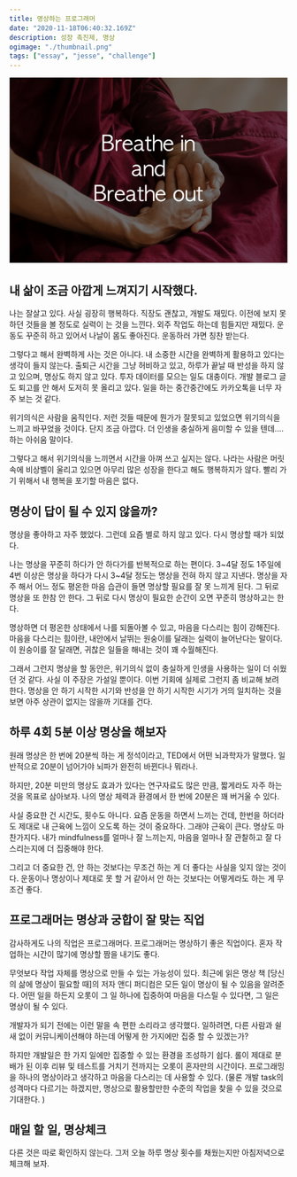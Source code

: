 ```yaml
---
title: 명상하는 프로그래머
date: "2020-11-18T06:40:32.169Z"
description: 성장 촉진제, 명상
ogimage: "./thumbnail.png"
tags: ["essay", "jesse", "challenge"]
---
```


![썸네일](thumbnail.png)

## 내 삶이 조금 아깝게 느껴지기 시작했다.

나는 잘살고 있다. 사실 굉장히 행복하다. 직장도 괜찮고, 개발도 재밌다. 이전에 보지 못하던 것들을 볼 정도로 실력이 는 것을 느낀다. 외주 작업도 하는데 힘들지만 재밌다. 운동도 꾸준히 하고 있어서 나날이 몸도 좋아진다. 운동하러 가면 칭찬 받는다.

그렇다고 해서 완벽하게 사는 것은 아니다. 내 소중한 시간을 완벽하게 활용하고 있다는 생각이 들지 않는다. 출퇴근 시간을 그냥 허비하고 있고, 하루가 끝날 때 반성을 하지 않고 있으며, 명상도 하지 않고 있다. 투자 데이터를 모으는 일도 대충이다. 개발 블로그 글도 퇴고를 안 해서 도저히 못 올리고 있다. 일을 하는 중간중간에도 카카오톡을 너무 자주 보는 것 같다.

위기의식은 사람을 움직인다. 저런 것들 때문에 뭔가가 잘못되고 있었으면 위기의식을 느끼고 바꾸었을 것이다. 단지 조금 아깝다. 더 인생을 충실하게 음미할 수 있을 텐데.... 하는 아쉬움 말이다.

그렇다고 해서 위기의식을 느끼면서 시간을 아껴 쓰고 싶지는 않다. 나라는 사람은 머릿속에 비상벨이 울리고 있으면 아무리 많은 성장을 한다고 해도 행복하지가 않다. 빨리 가기 위해서 내 행복을 포기할 마음은 없다.

## 명상이 답이 될 수 있지 않을까?

명상을 좋아하고 자주 했었다. 그런데 요즘 별로 하지 않고 있다. 다시 명상할 때가 되었다.

나는 명상을 꾸준히 하다가 안 하다가를 반복적으로 하는 편이다. 3~4달 정도 1주일에 4번 이상은 명상을 하다가 다시 3~4달 정도는 명상을 전혀 하지 않고 지낸다. 명상을 자주 해서 어느 정도 평온한 마음 습관이 들면 명상할 필요를 잘 못 느끼게 된다. 그 뒤로 명상을 또 한참 안 한다. 그 뒤로 다시 명상이 필요한 순간이 오면 꾸준히 명상하고는 한다.

명상하면 더 평온한 상태에서 나를 되돌아볼 수 있고, 마음을 다스리는 힘이 강해진다. 마음을 다스리는 힘이란, 내안에서 날뛰는 원숭이를 달래는 실력이 늘어난다는 말이다. 이 원숭이를 잘 달래면, 귀찮은 일들을 해내는 것이 꽤 수월해진다.

그래서 그런지 명상을 할 동안은, 위기의식 없이 충실하게 인생을 사용하는 일이 더 쉬웠던 것 같다. 사실 이 주장은 가설일 뿐이다. 이번 기회에 실제로 그런지 좀 비교해 보려 한다. 명상을 안 하기 시작한 시기와 반성을 안 하기 시작한 시기가 거의 일치하는 것을 보면 아주 상관이 없지는 않을까 기대를 건다.

## 하루 4회 5분 이상 명상을 해보자

원래 명상은 한 번에 20분씩 하는 게 정석이라고, TED에서 어떤 뇌과학자가 말했다. 일반적으로 20분이 넘어가야 뇌파가 완전히 바뀐다나 뭐라나.

하지만, 20분 미만의 명상도 효과가 있다는 연구자료도 많은 만큼, 짧게라도 자주 하는 것을 목표로 삼아보자. 나의 명상 체력과 환경에서 한 번에 20분은 꽤 버거울 수 있다.

사실 중요한 건 시간도, 횟수도 아니다. 요즘 운동을 하면서 느끼는 건데, 한번을 하더라도 제대로 내 근육에 느낌이 오도록 하는 것이 중요하다. 그래야 근육이 큰다. 명상도 마찬가지다. 내가 mindfulness를 얼마나 잘 느끼는지, 마음을 얼마나 잘 관찰하고 잘 다스리는지에 더 집중해야 한다.

그리고 더 중요한 건, 안 하는 것보다는 무조건 하는 게 더 좋다는 사실을 잊지 않는 것이다. 운동이나 명상이나 제대로 못 할 거 같아서 안 하는 것보다는 어떻게라도 하는 게 무조건 좋다.

## 프로그래머는 명상과 궁합이 잘 맞는 직업

감사하게도 나의 직업은 프로그래머다. 프로그래머는 명상하기 좋은 직업이다. 혼자 작업하는 시간이 많기에 명상할 짬을 내기도 좋다.

무엇보다 작업 자체를 명상으로 만들 수 있는 가능성이 있다. 최근에 읽은 명상 책 [당신의 삶에 명상이 필요할 때]의 저자 앤디 퍼디컴은 모든 일이 명상이 될 수 있음을 알려준다. 어떤 일을 하든지 오롯이 그 일 하나에 집중하여 마음을 다스릴 수 있다면, 그 일은 명상이 될 수 있다.

개발자가 되기 전에는 이런 말을 속 편한 소리라고 생각했다. 일하려면, 다른 사람과 쉴새 없이 커뮤니케이션해야 하는데 어떻게 한 가지에만 집중 할 수 있겠는가?

하지만 개발일은 한 가지 일에만 집중할 수 있는 환경을 조성하기 쉽다. 롤이 제대로 분배가 된 이후 리뷰 및 테스트를 거치기 전까지는 오롯이 혼자만의 시간이다. 프로그래밍을 하나의 명상이라고 생각하고 마음을 다스리는 데 사용할 수 있다. (물론 개발 task의 성격마다 다르기는 하겠지만, 명상으로 활용할만한 수준의 작업을 찾을 수 있을 것으로 기대한다. )

## 매일 할 일, 명상체크

다른 것은 따로 확인하지 않는다. 그저 오늘 하루 명상 횟수를 채웠는지만 아침저녁으로 체크해 보자.
